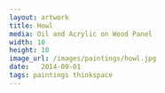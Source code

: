 ```yaml
---
layout: artwork
title: Howl
media: Oil and Acrylic on Wood Panel
width: 10
height: 10
image_url: /images/paintings/howl.jpg
date:   2014-09-01
tags: paintings thinkspace
---
```

